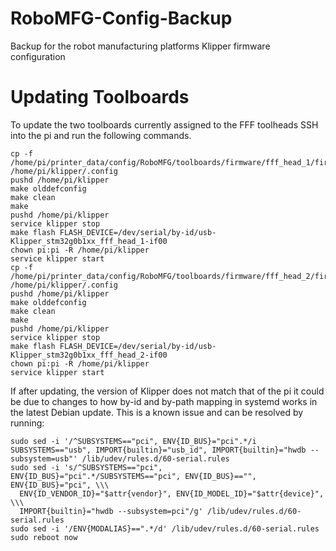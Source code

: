 # RoboMFG-Config-Backup
Backup for the robot manufacturing platforms Klipper firmware configuration

# Updating Toolboards
To update the two toolboards currently assigned to the FFF toolheads SSH into the pi and run the following commands.
```
cp -f /home/pi/printer_data/config/RoboMFG/toolboards/firmware/fff_head_1/firmware.config /home/pi/klipper/.config
pushd /home/pi/klipper
make olddefconfig
make clean
make
pushd /home/pi/klipper
service klipper stop
make flash FLASH_DEVICE=/dev/serial/by-id/usb-Klipper_stm32g0b1xx_fff_head_1-if00
chown pi:pi -R /home/pi/klipper
service klipper start
cp -f /home/pi/printer_data/config/RoboMFG/toolboards/firmware/fff_head_2/firmware.config /home/pi/klipper/.config
pushd /home/pi/klipper
make olddefconfig
make clean
make
pushd /home/pi/klipper
service klipper stop
make flash FLASH_DEVICE=/dev/serial/by-id/usb-Klipper_stm32g0b1xx_fff_head_2-if00
chown pi:pi -R /home/pi/klipper
service klipper start
```
If after updating, the version of Klipper does not match that of the pi it could be due to changes to how by-id and by-path mapping in systemd works in the latest Debian update. This is a known issue and can be resolved by running:
```
sudo sed -i '/^SUBSYSTEMS=="pci", ENV{ID_BUS}="pci".*/i SUBSYSTEMS=="usb", IMPORT{builtin}="usb_id", IMPORT{builtin}="hwdb --subsystem=usb"' /lib/udev/rules.d/60-serial.rules 
sudo sed -i 's/^SUBSYSTEMS=="pci", ENV{ID_BUS}="pci".*/SUBSYSTEMS=="pci", ENV{ID_BUS}=="", ENV{ID_BUS}="pci", \\\
  ENV{ID_VENDOR_ID}="$attr{vendor}", ENV{ID_MODEL_ID}="$attr{device}", \\\
  IMPORT{builtin}="hwdb --subsystem=pci"/g' /lib/udev/rules.d/60-serial.rules 
sudo sed -i '/ENV{MODALIAS}==".*/d' /lib/udev/rules.d/60-serial.rules
sudo reboot now
```
